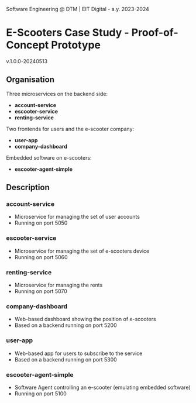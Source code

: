 Software Engineering @ DTM | EIT Digital - a.y. 2023-2024 

# E-Scooters Case Study - Proof-of-Concept Prototype

v.1.0.0-20240513

## Organisation

Three microservices on the backend side:  

- **account-service**   
- **escooter-service**  
- **renting-service**  

Two frontends for users and the e-scooter company:  
 
- **user-app**  
- **company-dashboard**  

Embedded software on e-scooters:

- **escooter-agent-simple**

## Description

### account-service

- Microservice for managing the set of user accounts
- Running on port 5050

### escooter-service

- Microservice for managing the set of e-scooters device 
- Running on port 5060

### renting-service

- Microservice for managing the rents
- Running on port 5070

### company-dashboard

- Web-based dashboard showing the position of e-scooters
- Based on a backend running on port 5200

### user-app

- Web-based app for users to subscribe to the service
- Based on a backend running on port 5300

### escooter-agent-simple

- Software Agent controlling an e-scooter (emulating embedded software)
- Running on port 5100 
 
